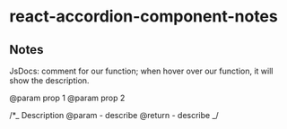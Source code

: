# react-accordion-component-notes

## Notes

JsDocs: comment for our function; when hover over our function, it will show the description.

@param prop 1
@param prop 2

/\*_
Description
@param - describe
@return - describe
_/
